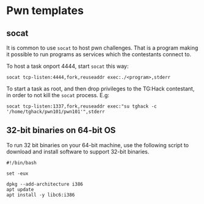 # Pwn templates

## socat
It is common to use `socat` to host pwn challenges. That is a 
program making it possible to run programs as services which
the contestants connect to. 

To host a task onport 4444, start `socat` this way:
```
socat tcp-listen:4444,fork,reuseaddr exec:./<program>,stderr
```

To start a task as root, and then drop privileges to the TG:Hack
contestant, in order to not kill the `socat` process. E.g:
```
socat tcp-listen:1337,fork,reuseaddr exec:"su tghack -c '/home/tghack/pwn101/pwn101'",stderr
```

## 32-bit binaries on 64-bit OS
To run 32 bit binaries on your 64-bit machine, use the following 
script to download and install software to support 32-bit binaries.
```
#!/bin/bash

set -eux

dpkg --add-architecture i386
apt update
apt install -y libc6:i386
```
